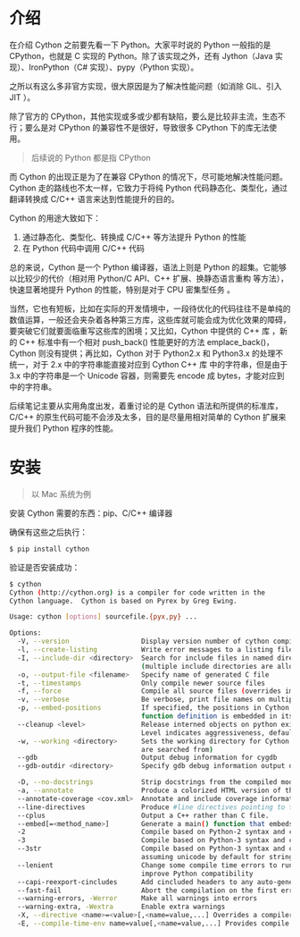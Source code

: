 # 介绍

在介绍 Cython 之前要先看一下 Python。大家平时说的 Python 一般指的是 CPython，也就是 C 实现的 Python。除了该实现之外，还有 Jython（Java 实现）、IronPython（C# 实现）、pypy（Python 实现）。

之所以有这么多非官方实现，很大原因是为了解决性能问题（如消除 GIL、引入 JIT ）。

除了官方的 CPython，其他实现或多或少都有缺陷，要么是比较非主流，生态不行；要么是对 CPython 的兼容性不是很好，导致很多 CPython 下的库无法使用。

> 后续说的 Python 都是指 CPython

而 Cython 的出现正是为了在兼容 CPython 的情况下，尽可能地解决性能问题。Cython 走的路线也不太一样，它致力于将纯 Python 代码静态化、类型化，通过翻译转换成 C/C++ 语言来达到性能提升的目的。

Cython 的用途大致如下：

1. 通过静态化、类型化、转换成 C/C++ 等方法提升 Python 的性能
2. 在 Python 代码中调用 C/C++ 代码

总的来说，Cython 是一个 Python 编译器，语法上则是 Python 的超集。它能够以比较少的代价（相对用 Python/C API、C++ 扩展、换静态语言重构 等方法），快速显著地提升 Python 的性能，特别是对于 CPU 密集型任务 。

当然，它也有短板，比如在实际的开发情境中，一段待优化的代码往往不是单纯的数值运算，一般还会夹杂着各种第三方库，这些库就可能会成为优化效果的障碍，要突破它们就要面临重写这些库的困境；又比如，Cython 中提供的 C++ 库 <vector>，新的 C++ 标准中有一个相对 push_back() 性能更好的方法 emplace_back()，Cython 则没有提供；再比如，Cython 对于 Python2.x 和 Python3.x 的处理不统一，对于 2.x 中的字符串能直接对应到 Cython C++ 库 <string> 中的字符串，但是由于 3.x 中的字符串是一个 Unicode 容器，则需要先 encode 成 bytes，才能对应到 <string> 中的字符串。

后续笔记主要从实用角度出发，着重讨论的是 Cython 语法和所提供的标准库，C/C++ 的原生代码可能不会涉及太多，目的是尽量用相对简单的 Cython 扩展来提升我们 Python 程序的性能。

# 安装

> 以 Mac 系统为例

安装 Cython 需要的东西：pip、C/C++ 编译器

确保有这些之后执行：

```bash
$ pip install cython
```

验证是否安装成功：

```bash
$ cython
Cython (http://cython.org) is a compiler for code written in the
Cython language.  Cython is based on Pyrex by Greg Ewing.

Usage: cython [options] sourcefile.{pyx,py} ...

Options:
  -V, --version                  Display version number of cython compiler
  -l, --create-listing           Write error messages to a listing file
  -I, --include-dir <directory>  Search for include files in named directory
                                 (multiple include directories are allowed).
  -o, --output-file <filename>   Specify name of generated C file
  -t, --timestamps               Only compile newer source files
  -f, --force                    Compile all source files (overrides implied -t)
  -v, --verbose                  Be verbose, print file names on multiple compilation
  -p, --embed-positions          If specified, the positions in Cython files of each
                                 function definition is embedded in its docstring.
  --cleanup <level>              Release interned objects on python exit, for memory debugging.
                                 Level indicates aggressiveness, default 0 releases nothing.
  -w, --working <directory>      Sets the working directory for Cython (the directory modules
                                 are searched from)
  --gdb                          Output debug information for cygdb
  --gdb-outdir <directory>       Specify gdb debug information output directory. Implies --gdb.

  -D, --no-docstrings            Strip docstrings from the compiled module.
  -a, --annotate                 Produce a colorized HTML version of the source.
  --annotate-coverage <cov.xml>  Annotate and include coverage information from cov.xml.
  --line-directives              Produce #line directives pointing to the .pyx source
  --cplus                        Output a C++ rather than C file.
  --embed[=<method_name>]        Generate a main() function that embeds the Python interpreter.
  -2                             Compile based on Python-2 syntax and code semantics.
  -3                             Compile based on Python-3 syntax and code semantics.
  --3str                         Compile based on Python-3 syntax and code semantics without
                                 assuming unicode by default for string literals under Python 2.
  --lenient                      Change some compile time errors to runtime errors to
                                 improve Python compatibility
  --capi-reexport-cincludes      Add cincluded headers to any auto-generated header files.
  --fast-fail                    Abort the compilation on the first error
  --warning-errors, -Werror      Make all warnings into errors
  --warning-extra, -Wextra       Enable extra warnings
  -X, --directive <name>=<value>[,<name=value,...] Overrides a compiler directive
  -E, --compile-time-env name=value[,<name=value,...] Provides compile time env like DEF would do.
```